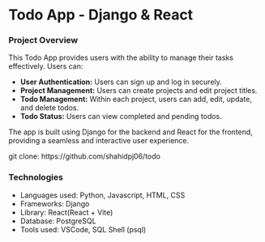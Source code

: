 <h1>Todo App - Django & React </h1>

<h3>Project Overview</h3>

  <p>This Todo App provides users with the ability to manage their tasks effectively. Users can:</p>
    <ul>
        <li><strong>User Authentication:</strong> Users can sign up and log in securely.</li>
        <li><strong>Project Management:</strong> Users can create projects and edit project titles.</li>
        <li><strong>Todo Management:</strong> Within each project, users can add, edit, update, and delete todos.</li>
        <li><strong>Todo Status:</strong> Users can view completed and pending todos.</li>
    </ul>

  <p>The app is built using Django for the backend and React for the frontend, providing a seamless and interactive user experience.</p>

  <p>git clone: https://github.com/shahidpj06/todo</p>

  <h3>Technologies</h3>
  <ul>
        <li>Languages used: Python, Javascript, HTML, CSS</li>
        <li>Frameworks: Django</li>
        <li>Library: React(React + Vite)</li>
        <li>Database: PostgreSQL</li>
        <li>Tools used: VSCode, SQL Shell (psql)</li>
  </ul>
